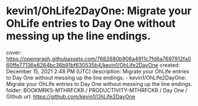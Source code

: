 # kevin1/OhLife2DayOne: Migrate your OhLife entries to Day One without messing up the line endings.

cover: https://opengraph.githubassets.com/7682680b906a4911c7fd6a7697912fa060ffe77136e8264bc36b91bf630535b4/kevin1/OhLife2DayOne
created: December 15, 2021 2:48 PM (UTC)
description: Migrate your OhLife entries to Day One without messing up the line endings. - kevin1/OhLife2DayOne: Migrate your OhLife entries to Day One without messing up the line endings.
folder: BOOKMRKS-MTHRFCKR / PRODUCTIVITY-MTHRFCKR / Day One / Github
url: https://github.com/kevin1/OhLife2DayOne